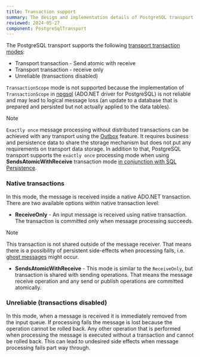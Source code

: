 ```yaml
---
title: Transaction support
summary: The design and implementation details of PostgreSQL transport transaction support
reviewed: 2024-05-27
component: PostgreSqlTransport
---
```



The PostgreSQL transport supports the following [transport transaction modes](/transports/transactions.md):

* Transport transaction - Send atomic with receive
* Transport transaction - receive only
* Unreliable (transactions disabled)

`TransactionScope` mode is not supported because the implementation of `TransactionScope` in [npgsql](https://www.npgsql.org/index.html) (ADO.NET driver for PostgreSQL) is not reliable and may lead to logical message loss (an update to a database that is prepared and persisted but not actually applied to the data tables).

> [!NOTE]
> `Exactly once` message processing without distributed transactions can be achieved with any transport using the [Outbox](/nservicebus/outbox/) feature. It requires business and persistence data to share the storage mechanism but does not put any requirements on transport data storage. In addition to that, PostgreSQL transport supports the `exactly once` processing mode when using **SendsAtomicWithReceive** transaction mode [in conjunction with SQL Persistence](/persistence/sql/postgresql-combining-persistence-with-transport.md).


### Native transactions

In this mode, the message is received inside a native ADO.NET transaction. There are two available options within native transaction level:

 * **ReceiveOnly** - An input message is received using native transaction. The transaction is committed only when message processing succeeds.

> [!NOTE]
> This transaction is not shared outside of the message receiver. That means there is a possibility of persistent side-effects when processing fails, i.e. [ghost messages](/nservicebus/concepts/glossary.md#ghost-message) might occur.

 * **SendsAtomicWithReceive** - This mode is similar to the `ReceiveOnly`, but transaction is shared with sending operations. That means the message receive operation and any send or publish operations are committed atomically.


### Unreliable (transactions disabled)

In this mode, when a message is received it is immediately removed from the input queue. If processing fails the message is lost because the operation cannot be rolled back. Any other operation that is performed when processing the message is executed without a transaction and cannot be rolled back. This can lead to undesired side effects when message processing fails part way through.
